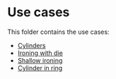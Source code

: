 # Use cases

This folder contains the use cases:

- [Cylinders](cylinders/README.md)
- [Ironing with die](ironing_with_die_3D/README.md)
- [Shallow ironing](shallow_ironing_3D/README.md)
- [Cylinder in ring](in_ring/README.md)